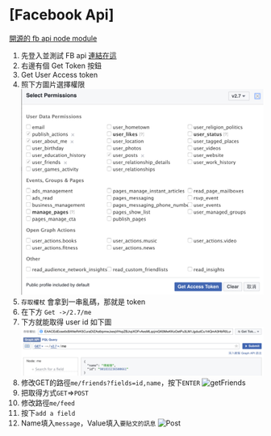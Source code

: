 # [Facebook Api]

[ 開源的 fb api node module](https://www.npmjs.com/package/fb)

1. 先登入並測試 FB api [連結在這](https://developers.facebook.com/tools/explorer/145634995501895/?method=GET&path=me%2Ffriends&version=v2.7)
2. 右邊有個 Get Token 按鈕
3. Get User Access token
4. 照下方圖片選擇權限
![getToken](https://github.com/FuYaoDe/hellojs-gitbook/blob/master/facebookApi/img/token.png?raw=true)
5. `存取權杖` 會拿到一串亂碼，那就是 token
6. 在下方 `Get ->/2.7/me`
7. 下方就能取得 user id 如下圖
![getId](https://github.com/FuYaoDe/hellojs-gitbook/blob/master/facebookApi/img/id.png?raw=true)
8. 修改GET的路徑`me/friends?fields=id,name`，按下```ENTER```
![getFriends](https://github.com/zzpengg/hellojs-gitbook/blob/master/facebookApi/img/friend.png?raw=true)
9. 把取得方式`GET`=>`POST`
10. 修改路徑`me/feed`
11. 按下`add a field`
12. Name填入`message`，Value填入`要貼文的訊息`
![Post](https://github.com/zzpengg/hellojs-gitbook/blob/master/facebookApi/img/post.png?raw=true)
